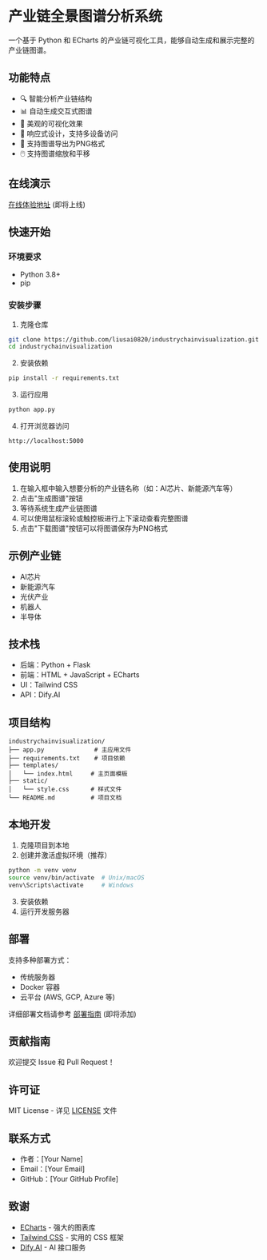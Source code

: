 # 产业链全景图谱分析系统

一个基于 Python 和 ECharts 的产业链可视化工具，能够自动生成和展示完整的产业链图谱。

## 功能特点

- 🔍 智能分析产业链结构
- 📊 自动生成交互式图谱
- 🎨 美观的可视化效果
- 📱 响应式设计，支持多设备访问
- 💾 支持图谱导出为PNG格式
- 🖱️ 支持图谱缩放和平移

## 在线演示

[在线体验地址](#) (即将上线)

## 快速开始

### 环境要求

- Python 3.8+
- pip

### 安装步骤

1. 克隆仓库
```bash
git clone https://github.com/liusai0820/industrychainvisualization.git
cd industrychainvisualization
```

2. 安装依赖
```bash
pip install -r requirements.txt
```

3. 运行应用
```bash
python app.py
```

4. 打开浏览器访问
```
http://localhost:5000
```

## 使用说明

1. 在输入框中输入想要分析的产业链名称（如：AI芯片、新能源汽车等）
2. 点击"生成图谱"按钮
3. 等待系统生成产业链图谱
4. 可以使用鼠标滚轮或触控板进行上下滚动查看完整图谱
5. 点击"下载图谱"按钮可以将图谱保存为PNG格式

## 示例产业链

- AI芯片
- 新能源汽车
- 光伏产业
- 机器人
- 半导体

## 技术栈

- 后端：Python + Flask
- 前端：HTML + JavaScript + ECharts
- UI：Tailwind CSS
- API：Dify.AI

## 项目结构

```
industrychainvisualization/
├── app.py              # 主应用文件
├── requirements.txt    # 项目依赖
├── templates/         
│   └── index.html     # 主页面模板
├── static/            
│   └── style.css      # 样式文件
└── README.md          # 项目文档
```

## 本地开发

1. 克隆项目到本地
2. 创建并激活虚拟环境（推荐）
```bash
python -m venv venv
source venv/bin/activate  # Unix/macOS
venv\Scripts\activate     # Windows
```
3. 安装依赖
4. 运行开发服务器

## 部署

支持多种部署方式：

- 传统服务器
- Docker 容器
- 云平台 (AWS, GCP, Azure 等)

详细部署文档请参考 [部署指南](#) (即将添加)

## 贡献指南

欢迎提交 Issue 和 Pull Request！

## 许可证

MIT License - 详见 [LICENSE](LICENSE) 文件

## 联系方式

- 作者：[Your Name]
- Email：[Your Email]
- GitHub：[Your GitHub Profile]

## 致谢

- [ECharts](https://echarts.apache.org/) - 强大的图表库
- [Tailwind CSS](https://tailwindcss.com/) - 实用的 CSS 框架
- [Dify.AI](https://dify.ai/) - AI 接口服务 